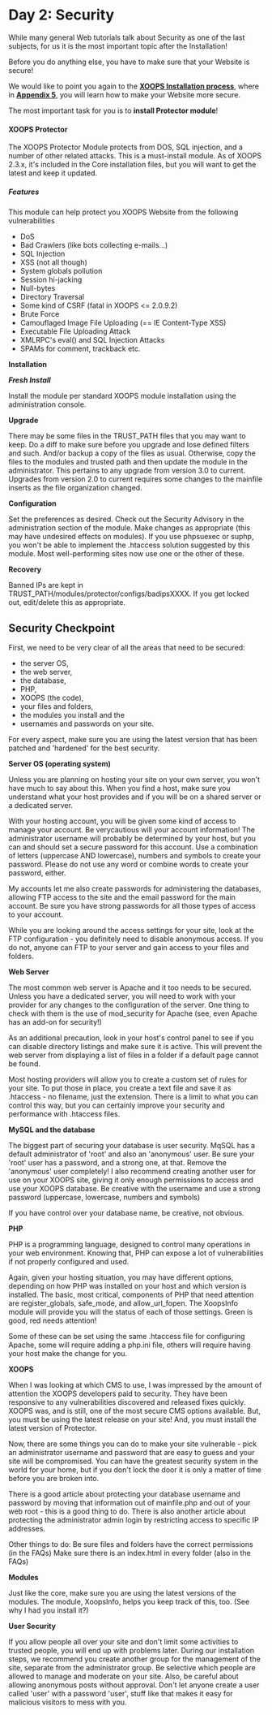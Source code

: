 # Day 2: Security

While many general Web tutorials talk about Security as one of the last subjects, for us it is the most important topic after the Installation! 

Before you do anything else, you have to make sure that your Website is secure!

We would like to point you again to the [**XOOPS Installation process**](https://www.gitbook.com/book/xoops/xoops-installation-guide/), where in [**Appendix 5**](https://xoops.gitbooks.io/xoops-installation-guide/content/book/appendix5.html), you will learn how to make your Website more secure.

The most important task for you is to **install Protector module**! 

#### XOOPS Protector
The XOOPS Protector Module protects from DOS, SQL injection, and a number of other related attacks. This is a must-install module. As of XOOPS 2.3.x, it's included in the Core installation files, but you will want to get the latest and keep it updated.

##### Features
This module can help protect you XOOPS Website from the following vulnerabilities
* DoS
* Bad Crawlers (like bots collecting e-mails...)
* SQL Injection
* XSS (not all though)
* System globals pollution
* Session hi-jacking
* Null-bytes
* Directory Traversal
* Some kind of CSRF (fatal in XOOPS <= 2.0.9.2)
* Brute Force
* Camouflaged Image File Uploading (== IE Content-Type XSS)
* Executable File Uploading Attack
* XMLRPC's eval() and SQL Injection Attacks
* SPAMs for comment, trackback etc.

**Installation**

***Fresh Install***

Install the module per standard XOOPS module installation using the administration console.

**Upgrade**

There may be some files in the TRUST_PATH files that you may want to keep. Do a diff to make sure before you upgrade and lose defined filters and such. And/or backup a copy of the files as usual. Otherwise, copy the files to the modules and trusted path and then update the module in the administrator. This pertains to any upgrade from version 3.0 to current. Upgrades from version 2.0 to current requires some changes to the mainfile inserts as the file organization changed.

**Configuration**

Set the preferences as desired. Check out the Security Advisory in the administration section of the module. Make changes as appropriate (this may have undesired effects on modules). If you use phpsuexec or suphp, you won't be able to implement the .htaccess solution suggested by this module. Most well-performing sites now use one or the other of these.

**Recovery**

Banned IPs are kept in TRUST_PATH/modules/protector/configs/badipsXXXX. If you get locked out, edit/delete this as appropriate.


## Security Checkpoint

First, we need to be very clear of all the areas that need to be secured:
- the server OS, 
- the web server, 
- the database, 
- PHP, 
- XOOPS (the code), 
- your files and folders, 
- the modules you install and the 
- usernames and passwords on your site.

For every aspect, make sure you are using the latest version that has been patched and 'hardened' for the best security.

**Server OS (operating system)**

Unless you are planning on hosting your site on your own server, you won't have much to say about this. When you find a host, make sure you understand what your host provides and if you will be on a shared server or a dedicated server.

With your hosting account, you will be given some kind of access to manage your account. Be verycautious will your account information! The administrator username will probably be determined by your host, but you can and should set a secure password for this account. Use a combination of letters (uppercase AND lowercase), numbers and symbols to create your password. Please do not use any word or combine words to create your password, either.

My accounts let me also create passwords for administering the databases, allowing FTP access to the site and the email password for the main account. Be sure you have strong passwords for all those types of access to your account.

While you are looking around the access settings for your site, look at the FTP configuration - you definitely need to disable anonymous access. If you do not, anyone can FTP to your server and gain access to your files and folders.

**Web Server**

The most common web server is Apache and it too needs to be secured. Unless you have a dedicated server, you will need to work with your provider for any changes to the configuration of the server. One thing to check with them is the use of mod_security for Apache (see, even Apache has an add-on for security!) 

As an additional precaution, look in your host's control panel to see if you can disable directory listings and make sure it is active. This will prevent the web server from displaying a list of files in a folder if a default page cannot be found.

Most hosting providers will allow you to create a custom set of rules for your site. To put those in place, you create a text file and save it as .htaccess - no filename, just the extension. There is a limit to what you can control this way, but you can certainly improve your security and performance with .htaccess files.

**MySQL and the database**

The biggest part of securing your database is user security. MqSQL has a default administrator of 'root' and also an 'anonymous' user. Be sure your 'root' user has a password, and a strong one, at that. Remove the 'anonymous' user completely! I also recommend creating another user for use on your XOOPS site, giving it only enough permissions to access and use your XOOPS database. Be creative with the username and use a strong password (uppercase, lowercase, numbers and symbols)

If you have control over your database name, be creative, not obvious.

**PHP**

PHP is a programming language, designed to control many operations in your web environment. Knowing that, PHP can expose a lot of vulnerabilities if not properly configured and used.

Again, given your hosting situation, you may have different options, depending on how PHP was installed on your host and which version is installed. The basic, most critical, components of PHP that need attention are register_globals, safe_mode, and allow_url_fopen. The XoopsInfo module will provide you will the status of each of those settings. Green is good, red needs attention!

Some of these can be set using the same .htaccess file for configuring Apache, some will require adding a php.ini file, others will require having your host make the change for you.

**XOOPS**

When I was looking at which CMS to use, I was impressed by the amount of attention the XOOPS developers paid to security. They have been responsive to any vulnerabilities discovered and released fixes quickly. XOOPS was, and is still, one of the most secure CMS options available. But, you must be using the latest release on your site! And, you must install the latest version of Protector.

Now, there are some things you can do to make your site vulnerable - pick an administrator username and password that are easy to guess and your site will be compromised. You can have the greatest security system in the world for your home, but if you don't lock the door it is only a matter of time before you are broken into.

There is a good article about protecting your database username and password by moving that information out of mainfile.php and out of your web root - this is a good thing to do. There is also another article about protecting the administrator admin login by restricting access to specific IP addresses.

Other things to do:
Be sure files and folders have the correct permissions (in the FAQs)
Make sure there is an index.html in every folder (also in the FAQs)

**Modules**

Just like the core, make sure you are using the latest versions of the modules. The module, XoopsInfo, helps you keep track of this, too. (See why I had you install it?)

**User Security**

If you allow people all over your site and don't limit some activities to trusted people, you will end up with problems later. During our installation steps, we recommend you create another group for the management of the site, separate from the administrator group. Be selective which people are allowed to manage and moderate on your site. Also, be careful about allowing anonymous posts without approval. Don't let anyone create a user called 'user' with a password 'user', stuff like that makes it easy for malicious visitors to mess with you.
